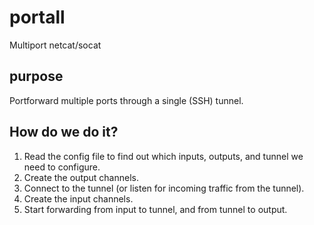 portall
=======

Multiport netcat/socat


purpose
-------

Portforward multiple ports through a single (SSH) tunnel.

How do we do it?
----------------

1. Read the config file to find out which inputs, outputs, and tunnel we need
   to configure.
2. Create the output channels.
3. Connect to the tunnel (or listen for incoming traffic from the tunnel).
4. Create the input channels.
5. Start forwarding from input to tunnel, and from tunnel to output.

